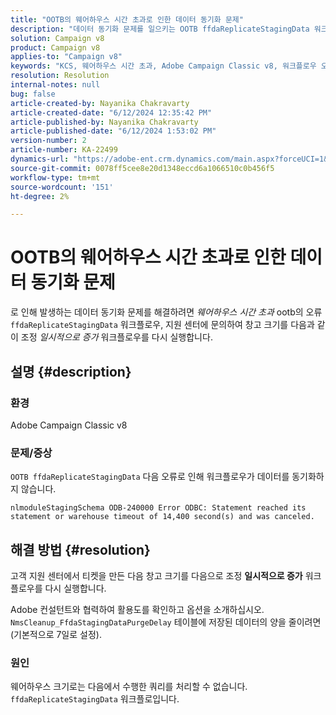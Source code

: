 ```yaml
---
title: "OOTB의 웨어하우스 시간 초과로 인한 데이터 동기화 문제"
description: "데이터 동기화 문제를 일으키는 OOTB ffdaReplicateStagingData 워크플로 오류를 해결하는 방법에 대해 알아봅니다."
solution: Campaign v8
product: Campaign v8
applies-to: "Campaign v8"
keywords: "KCS, 웨어하우스 시간 초과, Adobe Campaign Classic v8, 워크플로우 오류"
resolution: Resolution
internal-notes: null
bug: false
article-created-by: Nayanika Chakravarty
article-created-date: "6/12/2024 12:35:42 PM"
article-published-by: Nayanika Chakravarty
article-published-date: "6/12/2024 1:53:02 PM"
version-number: 2
article-number: KA-22499
dynamics-url: "https://adobe-ent.crm.dynamics.com/main.aspx?forceUCI=1&pagetype=entityrecord&etn=knowledgearticle&id=56650443-b828-ef11-840b-6045bd0065b6"
source-git-commit: 0078ff5cee8e20d1348eccd6a1066510c0b456f5
workflow-type: tm+mt
source-wordcount: '151'
ht-degree: 2%

---
```


# OOTB의 웨어하우스 시간 초과로 인한 데이터 동기화 문제


로 인해 발생하는 데이터 동기화 문제를 해결하려면 *웨어하우스 시간 초과* ootb의 오류 `ffdaReplicateStagingData` 워크플로우, 지원 센터에 문의하여 창고 크기를 다음과 같이 조정 *일시적으로 증가* 워크플로우를 다시 실행합니다.

## 설명 {#description}


### 환경

Adobe Campaign Classic v8

### 문제/증상

`OOTB ffdaReplicateStagingData` 다음 오류로 인해 워크플로우가 데이터를 동기화하지 않습니다.

`nlmoduleStagingSchema ODB-240000 Error ODBC: Statement reached its statement or warehouse timeout of 14,400 second(s) and was canceled.`




## 해결 방법 {#resolution}


고객 지원 센터에서 티켓을 만든 다음 창고 크기를 다음으로 조정 <b>일시적으로 증가</b> 워크플로우를 다시 실행합니다.

Adobe 컨설턴트와 협력하여 활용도를 확인하고 옵션을 소개하십시오. `NmsCleanup_FfdaStagingDataPurgeDelay` 테이블에 저장된 데이터의 양을 줄이려면(기본적으로 7일로 설정).

### 원인

웨어하우스 크기로는 다음에서 수행한 쿼리를 처리할 수 없습니다. `ffdaReplicateStagingData` 워크플로입니다.

